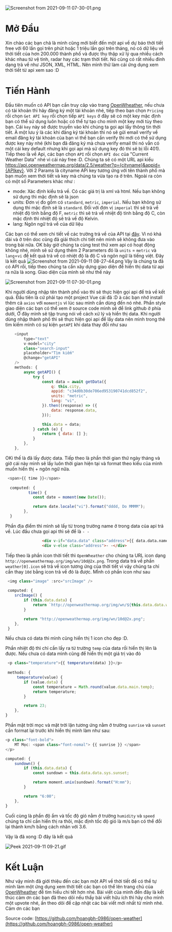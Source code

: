 ![Screenshot from 2021-09-11 07-30-01.png](https://images.viblo.asia/0e0f4285-0906-44de-b22b-b60d768c6375.png)
# Mở Đầu
Xin chào các bạn chả là mình cũng mới biết đến một api về dự báo thời tiết free với 60 lần gọi trên phút hoặc 1 triệu lần gọi trên tháng, nó có dữ liệu về thời tiết của hơn 200.000 thành phố và được thu thập xử lý qua nhiều  cách khác nhau từ vệ tinh, radar hay các trạm thời tiết. Nó cũng có rất nhiều đinh dạng trả về như JSON, XML, HTML. Nên mình thử làm cái ứng dụng xem thời tiết từ api xem sao :D
# Tiến Hành
Đầu tiên muốn có API bạn cần truy câp vào trang [OpenWheather](https://openweathermap.org/), nếu chưa có tài khoản thì hãy đăng ký một tài khoản nhé, tiếp theo bạn chọn `Pricing` rồi chọn `Get API key` rồi chọn tiếp `API keys` ở đây sẽ có một key mặc định bạn có thể sử dụng luôn hoặc có thể tự tạo cho mình một key mới tùy theo bạn. Cái `key` này sẽ được truyền vào khi chúng ta gọi api lấy thông tin thời tiết. À một lưu ý là các khi đăng ký tài khoản thì nó sẽ gửi email verify về email đăng ký tài khoản của bạn vì thế bạn cần verify thì mới có thể sử dụng được key này nhé (khi bạn đã đăng ký mà chưa verify email thì nó vẫn có một cái key default nhưng khi gọi api mà sử dụng key đó thì sẽ bị lỗi 401). Tiếp theo là về Api, các bạn chọn `API` rồi chọn `API doc` của "Current Weather Data" nhé vì cái này free :D. Chúng ta sẽ có một URL api kiểu https://api.openweathermap.org/data/2.5/weather?q={cityname}&appid={APIkey}. Với 2 Params là cityname APi key tương ứng với tên thành phố mà bạn muốn xem thời tiết và key mà chúng ta vừa tạo ra ở trên. Ngoài ra còn có một số Parameters khác như : 

* mode: Xác định kiểu trả về. Có các giá trị là xml và html. Nếu bạn không sử dụng thì mặc định sẽ là json
* units: Đơn vị đo gồm có `standard`, `metric`, `imperial`. Nếu bạn không sử dụng thì mặc định sẽ là `standard`. Đối với đơn vị `imperial` thì sẽ trả về nhiệt độ tính bằng độ F, `metric` thì sẽ trả về nhiệt độ tính bằng độ C,  còn mặc định thì nhiệt độ sẽ trả về độ Kelvin.
* lang: Ngôn ngữ trả về của dữ liệu

Các bạn có thể xem chi tiết về các trường trả về của API tại [đây](https://openweathermap.org/current#current_JSON). Vì nó khá dài và ở trên doc cũng đã giải thích chi tiết nên mình sẽ không đưa vào trong bài nữa. OK bây giờ chúng ta cùng test thử xem api có hoạt động không nhé, mình sẽ sử dụng thêm 2 Parameters đó là `units` = `metric` và `lang`=`vi` để kết quả trả về có nhiệt độ là độ C và ngôn ngữ là tiếng việt. Đây là kết quả 
![Screenshot from 2021-09-11 08-27-44.png](https://images.viblo.asia/c6d7651b-8fff-4cf8-8c96-cca8bbe46302.png)
Vậy là chúng ta đã có API rồi, tiếp theo chúng ta cần xây dựng giao diện để hiển thị data từ api ra nữa là xong. Giao diện của mình sẽ như thế này 


![Screenshot from 2021-09-11 07-30-01.png](https://images.viblo.asia/0e0f4285-0906-44de-b22b-b60d768c6375.png)

Khi người dùng nhập tên thành phố vào thì sẽ thực hiện gọi api để trả về kết quả. Đầu tiên là cứ phải tạo một project Vue cái đã :D à các bạn nhớ install thêm cả `axios` với `momentjs` vì lúc sau mình cần dùng đến nó nhé. Phần style giao diện các bạn có thể xem ở source code mình sẽ để link github ở phía dưới, Ở đây mình sẽ tập trung nói về cách xử  lý và hiển thị data. Khi người dùng nhập thành phố thì sẽ thực hiện gọi api để lấy data nên mình trong thẻ tìm kiếm mình có sự kiện `getAPI` khi data thay đổi như sau 
```js
    <input
        type="text"
        v-model="city"
        class="search-input"
        placeholder="Tìm kiếm"
        @change="getAPI"
    />
    methods: {
        async getAPI() {
            try {
                const data = await getData({
                    q: this.city,
                    appid: "c34d0b30de706ed953190741dcd852f2",
                    units: "metric",
                    lang: "vi",
                }).then((response) => ({
                    data: response.data,
                }));

                this.data = data;
            } catch (e) {
                return { data: [] };
            }
        },
    },
```
OKi thế là đã lấy được data. Tiếp theo là phần thời gian thứ ngày tháng và giờ cái này mình sẽ lấy luôn thời gian hiện tại và format theo kiểu của mình muốn hiển thị + ngôn ngữ nữa. 
```js
 <span>{{ time }}</span>
 
  computed: {
          time() {
            const date = moment(new Date());

            return date.locale("vi").format("dddd, Do MMMM");
        },
  }
```
Phần địa điểm thì mình sẽ lấy từ trong trường name ở trong data của api trả về. Lúc đầu chưa gọi api thì sẽ để là `- -`
```html
                <div v-if="data.data" class="address">{{ data.data.name }}</div>
                <div v-else class="address">- -</div>
```
Tiếp theo là phần icon thời tiết thì `OpenWheather` cho chúng ta URL icon dạng ` http://openweathermap.org/img/wn/10d@2x.png`. Trong data trả về  phần `weather[0].icon` sẽ trả về icon tương ứng của thời tiết vì vậy chúng ta chỉ cần thay `10d` bằng icon trả về đó là được.
MÌnh có phần icon như sau
```js
 <img class="image" :src="srcImage" />
 
 computed: {
    srcImage() {
        if (this.data.data) {
            return `http://openweathermap.org/img/wn/${this.data.data.weather[0].icon}@2x.png`;
        }

        return "http://openweathermap.org/img/wn/10d@2x.png";
    },
 }
```
Nếu chưa có data thì mình cũng hiển thị 1 icon cho đẹp :D.

Phần nhiệt độ thì chỉ cần lấy ra từ trường `temp` của data rồi hiển thị lên là được. Nếu chưa có data mình cũng để hiển thị một giá trị vào đó
```js
 <p class="temperature">{{ temperature(data) }}</p>
 
 methods: {
     temperature(value) {
        if (value.data) {
            const temperature = Math.round(value.data.main.temp);
            return temperature;
        }

        return 23;
    },
}
```
Phần mặt trời mọc và mặt trời lặn tương ứng nằm ở trường `sunrise` và `sunset` cần format lại trước khi hiển thị mình làm như sau:
```js
<p class="font-bold">
    MT Mọc: <span class="font-nomal"> {{ sunrise }} </span>
</p>

computed: {
    sundown() {
        if (this.data.data) {
            const sundown = this.data.data.sys.sunset;

            return moment.unix(sundown).format("H:mm");
        }

        return "6:00";
    },
}
```
Cuối cùng là phần độ ẩm và tốc độ gió nằm ở trường  `humidity` và `speed` chúng ta chỉ cần hiển thị ra thôi, mặc định tốc độ gió là m/s bạn có thể đổi lại thành km/h bằng cách nhân với 3.6.
 
 Vậy là đã xong  :D đây là kết quả 
 
 ![Peek 2021-09-11 09-21.gif](https://images.viblo.asia/7f46a8b9-8c27-4c57-997a-053cc04569f9.gif)


# Kết Luận 
Như vậy mình đã giới thiệu đến các bạn một API về thời tiết để có thể tự mình làm một ứng dụng xem thời tiết các bạn có thể lên trang chủ của [OpenWheather](https://openweathermap.org/) để tìm hiểu chi tết hơn nhé. Bài viết của mình đến đây là kết thúc cảm ơn các bạn đã theo dõi nếu thấy bài viết hữu ích thì hãy cho mình một upvote nhé, ấn theo dõi để cập nhật các bài viết mới nhất từ mình nhé. Cảm ơn các bạn

Source code: [https://github.com/hoangbh-0986/open-weather](https://github.com/hoangbh-0986/open-weather)